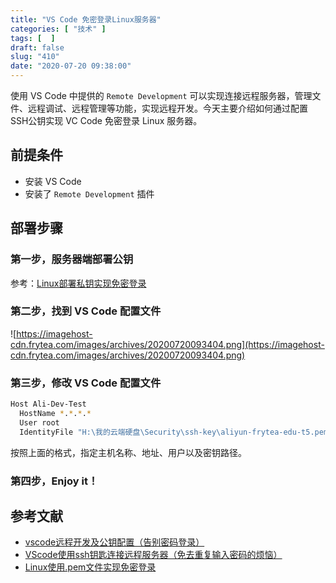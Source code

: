 ```yaml
---
title: "VS Code 免密登录Linux服务器"
categories: [ "技术" ]
tags: [  ]
draft: false
slug: "410"
date: "2020-07-20 09:38:00"
---
```


使用 VS Code 中提供的 `Remote Development` 可以实现连接远程服务器，管理文件、远程调试、远程管理等功能，实现远程开发。今天主要介绍如何通过配置SSH公钥实现 VC Code 免密登录 Linux 服务器。

## 前提条件

- 安装 VS Code
- 安装了 `Remote Development` 插件

## 部署步骤

### 第一步，服务器端部署公钥

参考：[Linux部署私钥实现免密登录](https://blog.frytea.com/archives/409/)

### 第二步，找到 VS Code 配置文件

![https://imagehost-cdn.frytea.com/images/archives/20200720093404.png](https://imagehost-cdn.frytea.com/images/archives/20200720093404.png)

### 第三步，修改 VS Code 配置文件

```bash
Host Ali-Dev-Test
  HostName *.*.*.*
  User root
  IdentityFile "H:\我的云端硬盘\Security\ssh-key\aliyun-frytea-edu-t5.pem"
```

按照上面的格式，指定主机名称、地址、用户以及密钥路径。

### 第四步，Enjoy it！

## 参考文献

- [vscode远程开发及公钥配置（告别密码登录）](https://blog.csdn.net/u010417914/article/details/96918562)
- [VScode使用ssh钥匙连接远程服务器（免去重复输入密码的烦恼）](https://blog.csdn.net/euphorias/article/details/104818566?utm_medium=distribute.pc_relevant.none-task-blog-BlogCommendFromMachineLearnPai2-2.nonecase&depth_1-utm_source=distribute.pc_relevant.none-task-blog-BlogCommendFromMachineLearnPai2-2.nonecase)
- [Linux使用.pem文件实现免密登录](https://blog.csdn.net/TQWei00001/article/details/96431523)